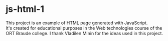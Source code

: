 # js-html-1
This project is an example of HTML page generated with JavaScript.
It's created for educational purposes in the Web technologies course of the ORT Braude college.
I thank Vladilen Minin for the ideas used in this project.
